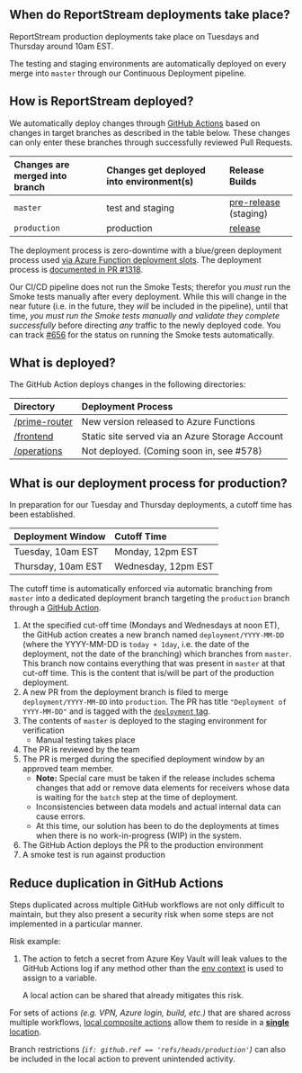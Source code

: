 ## When do ReportStream deployments take place?

ReportStream production deployments take place on Tuesdays and Thursday around 10am EST.

The testing and staging environments are automatically deployed on every merge into `master` through our Continuous Deployment pipeline.

## How is ReportStream deployed?

We automatically deploy changes through [GitHub Actions](.github/workflows/release.yml) based on changes in target branches as described in the table below. These changes can only enter these branches through successfully reviewed Pull Requests.

| Changes are merged into branch | Changes get deployed into environment(s) | Release Builds |
|:--|:--|:--|
| `master` | test and staging | [pre-release](https://github.com/CDCgov/prime-reportstream/releases/tag/v-pre-release) (staging) |
| `production` | production | [release](https://github.com/CDCgov/prime-reportstream/releases/latest) |

The deployment process is zero-downtime with a blue/green deployment process used [via Azure Function deployment slots](https://docs.microsoft.com/en-us/azure/azure-functions/functions-deployment-slots). The deployment process is [documented in PR #1318](https://github.com/CDCgov/prime-reportstream/issues/1318).

Our CI/CD pipeline does not run the Smoke Tests; therefor you *must* run the Smoke tests manually after every deployment. While this will change in the near future (i.e. in the future, they _will_ be included in the pipeline), until that time, *you must run the Smoke tests manually and validate they complete successfully* before directing _any_ traffic to the newly deployed code.
You can track [#656](https://github.com/CDCgov/prime-reportstream/issues/656) for the status on running the Smoke tests automatically.

## What is deployed?

The GitHub Action deploys changes in the following directories:

| Directory | Deployment Process |
|:--|:--|
| [/prime-router](/prime-router) | New version released to Azure Functions |
| [/frontend](/frontend) | Static site served via an Azure Storage Account |
| [/operations](/operations) | Not deployed. (Coming soon in, see #578) |

## What is our deployment process for production?

In preparation for our Tuesday and Thursday deployments, a cutoff time has been established.

| Deployment Window | Cutoff Time |
|:--|:--|
| Tuesday, 10am EST | Monday, 12pm EST |
| Thursday, 10am EST | Wednesday, 12pm EST |

The cutoff time is automatically enforced via automatic branching from `master` into a dedicated deployment branch targeting the `production` branch through a [GitHub Action](.github/workflows/prepare_deployment_branch.yaml).

1. At the specified cut-off time (Mondays and Wednesdays at noon ET), the GitHub action creates a new branch named `deployment/YYYY-MM-DD` (where the YYYY-MM-DD is `today + 1day`, i.e. the date of the deployment, not the date of the branching) which branches from `master`. This branch now contains everything that was present in `master` at that cut-off time. This is the content that is/will be part of the production deployment.
1. A new PR from the deployment branch is filed to merge `deployment/YYYY-MM-DD` into `production`. The PR has title `"Deployment of YYYY-MM-DD"` and is tagged with the [`deployment` tag](https://github.com/CDCgov/prime-reportstream/issues?q=label%3Adeployment).
1. The contents of `master` is deployed to the staging environment for verification
    * Manual testing takes place
1. The PR is reviewed by the team
1. The PR is merged during the specified deployment window by an approved team member.
    * **Note:** Special care must be taken if the release includes schema changes that add or remove data elements for receivers whose data is waiting for the `batch` step at the time of deployment.
    * Inconsistencies between data models and actual internal data can cause errors.
    * At this time, our solution has been to do the deployments at times when there is no work-in-progress (WIP) in the system.
1. The GitHub Action deploys the PR to the production environment
1. A smoke test is run against production

## Reduce duplication in GitHub Actions

Steps duplicated across multiple GitHub workflows are not only difficult to maintain, but they also present a security risk when some steps are not implemented in a particular manner.

Risk example:

 1. The action to fetch a secret from Azure Key Vault will leak values to the GitHub Actions log if any method other than the [env context](https://docs.github.com/en/actions/learn-github-actions/contexts#env-context) is used to assign to a variable.
 
    A local action can be shared that already mitigates this risk.

For sets of actions *(e.g. VPN, Azure login, build, etc.)* that are shared across multiple workflows, [local composite actions](https://docs.github.com/en/actions/creating-actions/about-custom-actions#composite-actions) allow them to reside in a [**single** location](.github/actions). 

Branch restrictions *(`if: github.ref == 'refs/heads/production'`)* can also be included in the local action to prevent unintended activity.
